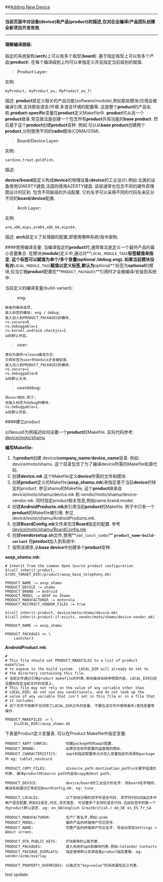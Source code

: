 
##[Adding New Device](http://source.android.com/source/add-device.html) 

--------
**当前页面中对设备(device)和产品(product)的描述,仅对企业编译/产品团队创建全新项目开发有效.**

--------

#### 理解编译层级:
指定的系统架构(**arch**)上可以有多个板型(**board**). 基于指定板型上可以有多个产品(**product**).
在每个编译级别上均可以单独定义并且指定当前级别的赋值.

> **Product Layer:**

实例:

    myProduct, myProduct_eu, MyProduct_eu_fr

描述:
**product**层定义相关的产品功能(software/module),例如那些模块/应用会被编译引用.支持那些语言/环境.多语言环境的配置等. 这是整个**product**的产品名称.**product-specific**变量在**product**定义Makefile中.  **product**可从另一个**product**继承.常见做法是创建一个包含所有**product**共有功能的**base product**. 然后基于这个**product**创建**product**变种. 例如:可以从**base product**创建两个**product**,分别使用不同的**radio**模块(CDMA/GSM).

> **Board/Device Layer:**

实例:

    sardine,trout,goldfish.
描述:

**device/board**层定义构成**device**的物理设备(**device**的工业设计).例如:北美的设备使用QWERTY键盘,法国则使用AZERTY键盘. 该层通常也包含不同的硬件原理图设计的区别. 包含不同板级的外设配置. 它的名字可以采用不同的代码名来区分不同的**board/device**配置.

> **Arch Layer:**

实例:

    arm,x86,mips,arm64,x86_64,mips64.
描述:
**arch**层定义了处理器的配置,即使用哪种系统/指令架构.



####使用编译变量:
当编译指定的**product**时,通常做法是定义一个最终产品的最小变量集合.
在模块(**module**)定义中,通过对**`LOCAL_MODULE_TAGS`**标签赋值来指定. 这个标签可以赋值为单个/多个变量(**optional** /**debug**.**eng**).
如果当前模块没有对**`LOCAL_MODULE_TAGS`**赋值以定义标签,默认为**optional**.标签为**optional**的模块,仅当它被**product**配置宏**`PRODUCT_PACKAGES`**引用时才会被编译/安装到系统中.

当前定义的编译变量(build-variant):

> **eng:**

    缺省的编译选项.
	装入标签的模块: eng / debug.
	装入加入到PRODUCT_PACKAGES的模块.
	ro.secure=0
	ro.debuggable=1
	ro.kernel.android.checkjni=1
	adb默认开启.

> **user:**

    类似为最终release编译方式:
	只有标签为user的module才会被安装.
	装入加入到PRODUCT_PACKAGES的模块.
	ro.secure=1
	ro.debuggable=0
	adb默认关闭.

> **userdebug:**

	同user相同.除了:
	也装入标签为debug的模块.
	ro.debuggable=1.
	adb默认开启.



####建立product

以Nexus6为例描述如何设置一个**product**的Makefile.
实际代码参考: [device/moto/shamu](https://android.googlesource.com/device/moto/shamu/+/android-5.1.1_r13)

**编写Makefile:**

1. 为**product**创建 device/**company_name**/**device_name**目录. 例如: device/moto/shamu. 这个目录包含了为了编译device所需的Makefile和源代码.
2. 创建**device.mk** 这个Makefile定义**device**所需的文件和模块.
3. 创建**product**定义的Makefile(**aosp_shamu.mk**)来指定基于当前**device**的特定的product. 
    参见shamu的Makefile, 这个**product**继承自 device/moto/shamu/device.mk 和 vendor/moto/shamu/device-vendor.mk. 同时指定product相关信息,例如name.brand.model.
4. 创建**AndroidProducts.mk**来引用当前**product**的Makefile. 例子中只有一个**product**的Makefile被引用. 参见 device/moto/shamu/AndroidProducts.mk.
5. 创建**BoardConfig.mk**文件来包含**Board**指定的配置. 参考 [device/moto/shamu/BoardConfig.mk](https://android.googlesource.com/device/moto/shamu/+/android-5.1.1_r13/BoardConfig.mk)
6. 创建**vendorsetup.sh**文件,使用**`add_lunch_combo`** **`product_name-build-variant`** 将**product**加入到系统中.
7. 按照该顺序,从**base device**中创建多个**product**变种.


**aosp_shamu.mk:**

    # Inherit from the common Open Source product configuration
	$(call inherit-product, $(SRC_TARGET_DIR)/product/aosp_base_telephony.mk)
	
	PRODUCT_NAME := aosp_shamu
	PRODUCT_DEVICE := shamu
	PRODUCT_BRAND := Android
	PRODUCT_MODEL := AOSP on Shamu
	PRODUCT_MANUFACTURER := motorola
	PRODUCT_RESTRICT_VENDOR_FILES := true
	
	$(call inherit-product, device/moto/shamu/device.mk)
	$(call inherit-product-if-exists, vendor/moto/shamu/device-vendor.mk)
	
	PRODUCT_NAME := aosp_shamu
	
	PRODUCT_PACKAGES += \
	    Launcher3


**AndroidProduct.mk:**

	#
	# This file should set PRODUCT_MAKEFILES to a list of product makefiles
	# to expose to the build system.  LOCAL_DIR will already be set to
	# the directory containing this file.
	# 当前文件通过引用product makefile的列表,来向编译系统申明其内容. LOCAL_DIR已经设置到包含当前文件的目录上.
	# This file may not rely on the value of any variable other than
	# LOCAL_DIR; do not use any conditionals, and do not look up the
	# value of any variable that isn't set in this file or in a file that
	# it includes.
	# 这个文件不依赖于任何除了LOCAL_DIR之外的变量. 不要在该文件中使用条件/查找变量等操作.
	
	PRODUCT_MAKEFILES := \
	    $(LOCAL_DIR)/aosp_shamu.mk


下表是Product定义变量表. 可以在Product Makefile中指定变量:

    PRODUCT_AAPT_CONFIG:		创建package时的aapt配置.
	PRODUCT_BRAND:				如果存在软件配置的运营商的商标.
	PRODUCT_CHARACTERISTICS:	aapt的指定配置来允许加入变量指定的资源到package中.eg: tablet,nosdcard
	
	PRODUCT_COPY_FILES:			以source_path:destination_path\n关键字组成的列表. 编译product时source path内容会copy到dest path.
	
	PRODUCT_DEVICE:				device/board的工业设计的名字. 同board名字相同. 编译系统通过它来定位BoardConfig.mk. eg: tuna
	
	PRODUCT_LOCALES:			以下划线分隔的双字符语言代码. 双字符代码对描述多中用户语言配置,例如UI语言,时区,货币类型. 可设置多个支持的语言代码.当前标签中的第一个为product默认语言. eg: en_GB(english GreatBritish.) de_DE es_ES fr_CA
	
	PRODUCT_MANUFACTURER:		生产厂家名字,例如:acme
	PRODUCT_MODEL:				最终产品的终端用户可见型号.
	PRODUCT_NAME:				完整产品的终端用户可见名字. 将会出现在Settings > About screen.	
	
	PRODUCT_OTA_PUBLIC_KEYS:	OTA使用的公匙列表.
	PRODUCT_PACKAGES:			装入系统的apk和模块列表.例如:Calendar Contacts
	PRODUCT_PACKAGE_OVERLAYS:	指定使用默认资源或者product指定重载. eg: vendor/acme/overlay
	
	PRODUCT_PROPERTY_OVERRIDES: 以格式为"key=value"的系统属性定义列表.


test update.